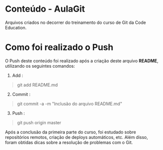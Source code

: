 # Conteúdo - AulaGit #

Arquivos criados no decorrer do treinamento do curso de Git da Code Education.

# Como foi realizado o Push #

O Push deste conteúdo foi realizado após a criação deste arquivo **README**, utilizando os seguintes comandos:

1. Add : 
  > git add README.md

2. Commit :
  > git commit -a -m "Inclusão do arquivo README.md"

3. Push :
  > git push origin master

Após a conclusão da primeira parte do curso, foi estudado sobre repositórios remotos, criação de deploys automáticos, etc. Além disso, foram obtidas dicas sobre a resolução de problemas com o Git.


